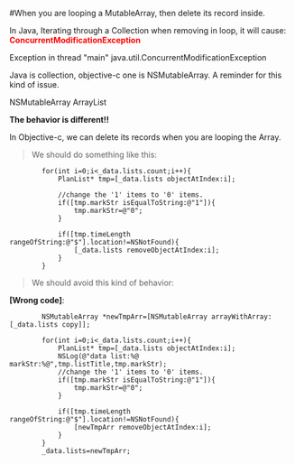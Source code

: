 #When you are looping a MutableArray, then delete its record inside.

In Java, Iterating through a Collection when removing in loop, it will cause: <font color="red"><b>ConcurrentModificationException </b></font>

Exception in thread "main" java.util.ConcurrentModificationException  

Java is collection, objective-c one is NSMutableArray.  A reminder for this kind of issue.

NSMutableArray 
ArrayList

<b>The behavior is different!!</b>


In Objective-c, we can delete its records when you are looping the Array.

> We should do something like this:

            for(int i=0;i<_data.lists.count;i++){
                PlanList* tmp=[_data.lists objectAtIndex:i];
  
                //change the '1' items to '0' items.
                if([tmp.markStr isEqualToString:@"1"]){
                    tmp.markStr=@"0";
                }
                
                if([tmp.timeLength rangeOfString:@"$"].location!=NSNotFound){
                    [_data.lists removeObjectAtIndex:i];
                }
            }
            
            

> We should avoid this kind of behavior:

<b>[Wrong code]</b>:

            NSMutableArray *newTmpArr=[NSMutableArray arrayWithArray:[_data.lists copy]];
            
            for(int i=0;i<_data.lists.count;i++){
                PlanList* tmp=[_data.lists objectAtIndex:i];
                NSLog(@"data list:%@ markStr:%@",tmp.listTitle,tmp.markStr);
                //change the '1' items to '0' items.
                if([tmp.markStr isEqualToString:@"1"]){
                    tmp.markStr=@"0";
                }
                
                if([tmp.timeLength rangeOfString:@"$"].location!=NSNotFound){
                    [newTmpArr removeObjectAtIndex:i];
                }
            }
            _data.lists=newTmpArr;